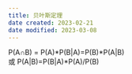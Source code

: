 ```yaml
---
title: 贝叶斯定理
date created: 2023-02-21
date modified: 2023-03-08
---
```


P(A∩B) = P(A)\*P(B|A)=P(B)\*P(A|B)  
或 P(A|B)=P(B|A)\*P(A)/P(B)
